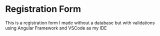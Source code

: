 # Registration Form
 This is a registration form I made without a database but with validations using Angular Framework and VSCode as my IDE
